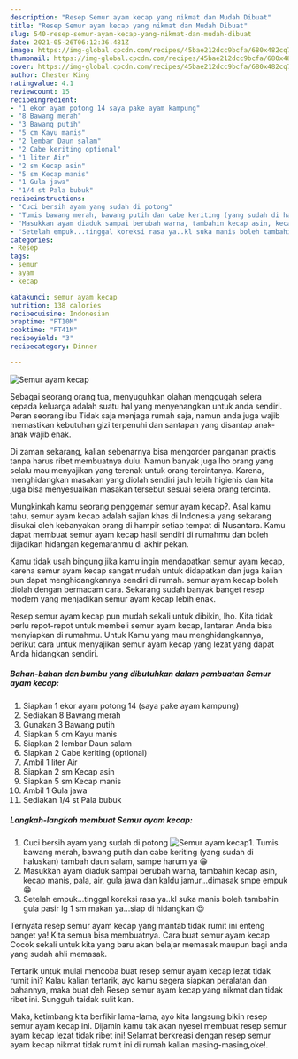 ```yaml
---
description: "Resep Semur ayam kecap yang nikmat dan Mudah Dibuat"
title: "Resep Semur ayam kecap yang nikmat dan Mudah Dibuat"
slug: 540-resep-semur-ayam-kecap-yang-nikmat-dan-mudah-dibuat
date: 2021-05-26T06:12:36.481Z
image: https://img-global.cpcdn.com/recipes/45bae212dcc9bcfa/680x482cq70/semur-ayam-kecap-foto-resep-utama.jpg
thumbnail: https://img-global.cpcdn.com/recipes/45bae212dcc9bcfa/680x482cq70/semur-ayam-kecap-foto-resep-utama.jpg
cover: https://img-global.cpcdn.com/recipes/45bae212dcc9bcfa/680x482cq70/semur-ayam-kecap-foto-resep-utama.jpg
author: Chester King
ratingvalue: 4.1
reviewcount: 15
recipeingredient:
- "1 ekor ayam potong 14 saya pake ayam kampung"
- "8 Bawang merah"
- "3 Bawang putih"
- "5 cm Kayu manis"
- "2 lembar Daun salam"
- "2 Cabe keriting optional"
- "1 liter Air"
- "2 sm Kecap asin"
- "5 sm Kecap manis"
- "1 Gula jawa"
- "1/4 st Pala bubuk"
recipeinstructions:
- "Cuci bersih ayam yang sudah di potong"
- "Tumis bawang merah, bawang putih dan cabe keriting (yang sudah di haluskan) tambah daun salam, sampe harum ya 😁"
- "Masukkan ayam diaduk sampai berubah warna, tambahin kecap asin, kecap manis, pala, air, gula jawa dan kaldu jamur...dimasak smpe empuk 😁"
- "Setelah empuk...tinggal koreksi rasa ya..kl suka manis boleh tambahin gula pasir lg 1 sm makan ya...siap di hidangkan 😍"
categories:
- Resep
tags:
- semur
- ayam
- kecap

katakunci: semur ayam kecap 
nutrition: 138 calories
recipecuisine: Indonesian
preptime: "PT10M"
cooktime: "PT41M"
recipeyield: "3"
recipecategory: Dinner

---
```



![Semur ayam kecap](https://img-global.cpcdn.com/recipes/45bae212dcc9bcfa/680x482cq70/semur-ayam-kecap-foto-resep-utama.jpg)

Sebagai seorang orang tua, menyuguhkan olahan menggugah selera kepada keluarga adalah suatu hal yang menyenangkan untuk anda sendiri. Peran seorang ibu Tidak saja menjaga rumah saja, namun anda juga wajib memastikan kebutuhan gizi terpenuhi dan santapan yang disantap anak-anak wajib enak.

Di zaman  sekarang, kalian sebenarnya bisa mengorder panganan praktis tanpa harus ribet membuatnya dulu. Namun banyak juga lho orang yang selalu mau menyajikan yang terenak untuk orang tercintanya. Karena, menghidangkan masakan yang diolah sendiri jauh lebih higienis dan kita juga bisa menyesuaikan masakan tersebut sesuai selera orang tercinta. 



Mungkinkah kamu seorang penggemar semur ayam kecap?. Asal kamu tahu, semur ayam kecap adalah sajian khas di Indonesia yang sekarang disukai oleh kebanyakan orang di hampir setiap tempat di Nusantara. Kamu dapat membuat semur ayam kecap hasil sendiri di rumahmu dan boleh dijadikan hidangan kegemaranmu di akhir pekan.

Kamu tidak usah bingung jika kamu ingin mendapatkan semur ayam kecap, karena semur ayam kecap sangat mudah untuk didapatkan dan juga kalian pun dapat menghidangkannya sendiri di rumah. semur ayam kecap boleh diolah dengan bermacam cara. Sekarang sudah banyak banget resep modern yang menjadikan semur ayam kecap lebih enak.

Resep semur ayam kecap pun mudah sekali untuk dibikin, lho. Kita tidak perlu repot-repot untuk membeli semur ayam kecap, lantaran Anda bisa menyiapkan di rumahmu. Untuk Kamu yang mau menghidangkannya, berikut cara untuk menyajikan semur ayam kecap yang lezat yang dapat Anda hidangkan sendiri.

<!--inarticleads1-->

##### Bahan-bahan dan bumbu yang dibutuhkan dalam pembuatan Semur ayam kecap:

1. Siapkan 1 ekor ayam potong 14 (saya pake ayam kampung)
1. Sediakan 8 Bawang merah
1. Gunakan 3 Bawang putih
1. Siapkan 5 cm Kayu manis
1. Siapkan 2 lembar Daun salam
1. Siapkan 2 Cabe keriting (optional)
1. Ambil 1 liter Air
1. Siapkan 2 sm Kecap asin
1. Siapkan 5 sm Kecap manis
1. Ambil 1 Gula jawa
1. Sediakan 1/4 st Pala bubuk




<!--inarticleads2-->

##### Langkah-langkah membuat Semur ayam kecap:

1. Cuci bersih ayam yang sudah di potong
<img src="https://img-global.cpcdn.com/steps/7f75184f2103cbd0/160x128cq70/semur-ayam-kecap-langkah-memasak-1-foto.jpg" alt="Semur ayam kecap">1. Tumis bawang merah, bawang putih dan cabe keriting (yang sudah di haluskan) tambah daun salam, sampe harum ya 😁
1. Masukkan ayam diaduk sampai berubah warna, tambahin kecap asin, kecap manis, pala, air, gula jawa dan kaldu jamur...dimasak smpe empuk 😁
1. Setelah empuk...tinggal koreksi rasa ya..kl suka manis boleh tambahin gula pasir lg 1 sm makan ya...siap di hidangkan 😍




Ternyata resep semur ayam kecap yang mantab tidak rumit ini enteng banget ya! Kita semua bisa membuatnya. Cara buat semur ayam kecap Cocok sekali untuk kita yang baru akan belajar memasak maupun bagi anda yang sudah ahli memasak.

Tertarik untuk mulai mencoba buat resep semur ayam kecap lezat tidak rumit ini? Kalau kalian tertarik, ayo kamu segera siapkan peralatan dan bahannya, maka buat deh Resep semur ayam kecap yang nikmat dan tidak ribet ini. Sungguh taidak sulit kan. 

Maka, ketimbang kita berfikir lama-lama, ayo kita langsung bikin resep semur ayam kecap ini. Dijamin kamu tak akan nyesel membuat resep semur ayam kecap lezat tidak ribet ini! Selamat berkreasi dengan resep semur ayam kecap nikmat tidak rumit ini di rumah kalian masing-masing,oke!.

